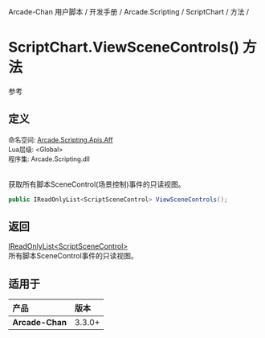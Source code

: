 Arcade-Chan 用户脚本 / 开发手册 / Arcade.Scripting / ScriptChart / 方法 /
# ScriptChart.ViewSceneControls() 方法
参考

## 定义
<div style="font-size: 90%;">
命名空间: <a href="README.md">Arcade.Scripting.Apis.Aff</a><br />
Lua层级: &lt;Global&gt;<br />
程序集: Arcade.Scripting.dll
</div><br />

获取所有脚本SceneControl(场景控制)事件的只读视图。

```csharp
public IReadOnlyList<ScriptSceneControl> ViewSceneControls();
```

## 返回
[IReadOnlyList&lt;ScriptSceneControl&gt;](https://docs.microsoft.com/zh-cn/dotnet/api/system.collections.generic.ireadonlylist-1)  
  所有脚本SceneControl事件的只读视图。

## 适用于
| 产品 | 版本 |
|:----|:----|
| **Arcade-Chan** | 3.3.0+ |